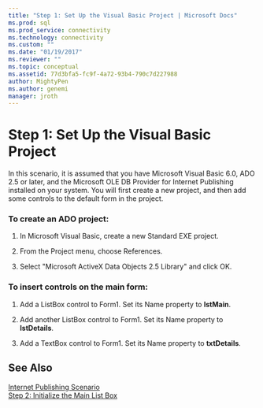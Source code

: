 ```yaml
---
title: "Step 1: Set Up the Visual Basic Project | Microsoft Docs"
ms.prod: sql
ms.prod_service: connectivity
ms.technology: connectivity
ms.custom: ""
ms.date: "01/19/2017"
ms.reviewer: ""
ms.topic: conceptual
ms.assetid: 77d3bfa5-fc9f-4a72-93b4-790c7d227988
author: MightyPen
ms.author: genemi
manager: jroth
---
```

# Step 1: Set Up the Visual Basic Project
In this scenario, it is assumed that you have Microsoft Visual Basic 6.0, ADO 2.5 or later, and the Microsoft OLE DB Provider for Internet Publishing installed on your system. You will first create a new project, and then add some controls to the default form in the project.  
  
### To create an ADO project:  
  
1.  In Microsoft Visual Basic, create a new Standard EXE project.  
  
2.  From the Project menu, choose References.  
  
3.  Select "Microsoft ActiveX Data Objects 2.5 Library" and click OK.  
  
### To insert controls on the main form:  
  
1.  Add a ListBox control to Form1. Set its Name property to **lstMain**.  
  
2.  Add another ListBox control to Form1. Set its Name property to **lstDetails**.  
  
3.  Add a TextBox control to Form1. Set its Name property to **txtDetails**.  
  
## See Also  
 [Internet Publishing Scenario](../../../ado/guide/data/internet-publishing-scenario.md)   
 [Step 2: Initialize the Main List Box](../../../ado/guide/data/step-2-initialize-the-main-list-box.md)
